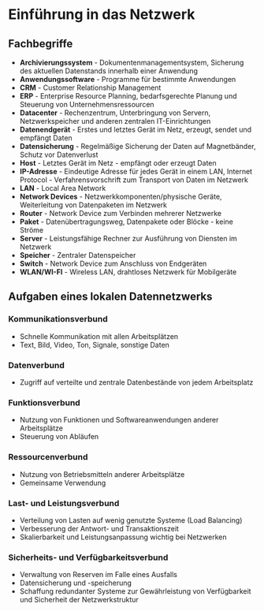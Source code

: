 # Einführung in das Netzwerk

## Fachbegriffe

- **Archivierungssystem** - Dokumentenmanagementsystem, Sicherung des aktuellen Datenstands innerhalb einer Anwendung
- **Anwendungssoftware** - Programme für bestimmte Anwendungen
- **CRM** - Customer Relationship Management
- **ERP** - Enterprise Resource Planning, bedarfsgerechte Planung und Steuerung von Unternehmensressourcen
- **Datacenter** - Rechenzentrum, Unterbringung von Servern, Netzwerkspeicher und anderen zentralen IT-Einrichtungen 
- **Datenendgerät** - Erstes und letztes Gerät im Netz, erzeugt, sendet und empfängt Daten
- **Datensicherung** - Regelmäßige Sicherung der Daten auf Magnetbänder, Schutz vor Datenverlust
- **Host** - Letztes Gerät im Netz - empfängt oder erzeugt Daten
- **IP-Adresse** - Eindeutige Adresse für jedes Gerät in einem LAN, Internet Protocol - Verfahrensvorschrift zum Transport von Daten im Netzwerk
- **LAN** - Local Area Network
- **Network Devices** - Netzwerkkomponenten/physische Geräte, Weiterleitung von Datenpaketen im Netzwerk
- **Router** - Network Device zum Verbinden mehrerer Netzwerke
- **Paket** - Datenübertragungsweg, Datenpakete oder Blöcke - keine Ströme
- **Server** - Leistungsfähige Rechner zur Ausführung von Diensten im Netzwerk
- **Speicher** - Zentraler Datenspeicher
- **Switch** - Network Device zum Anschluss von Endgeräten
- **WLAN/WI-FI** - Wireless LAN, drahtloses Netzwerk für Mobilgeräte

## Aufgaben eines lokalen Datennetzwerks

### Kommunikationsverbund

- Schnelle Kommunikation mit allen Arbeitsplätzen
- Text, Bild, Video, Ton, Signale, sonstige Daten

### Datenverbund

- Zugriff auf verteilte und zentrale Datenbestände von jedem Arbeitsplatz

### Funktionsverbund

- Nutzung von Funktionen und Softwareanwendungen anderer Arbeitsplätze
- Steuerung von Abläufen

### Ressourcenverbund

- Nutzung von Betriebsmitteln anderer Arbeitsplätze
- Gemeinsame Verwendung

### Last- und Leistungsverbund

- Verteilung von Lasten auf wenig genutzte Systeme (Load Balancing)
- Verbesserung der Antwort- und Transaktionszeit
- Skalierbarkeit und Leistungsanpassung wichtig bei Netzwerken

### Sicherheits- und Verfügbarkeitsverbund

- Verwaltung von Reserven im Falle eines Ausfalls
- Datensicherung und -speicherung
- Schaffung redundanter Systeme zur Gewährleistung von Verfügbarkeit und Sicherheit der Netzwerkstruktur

